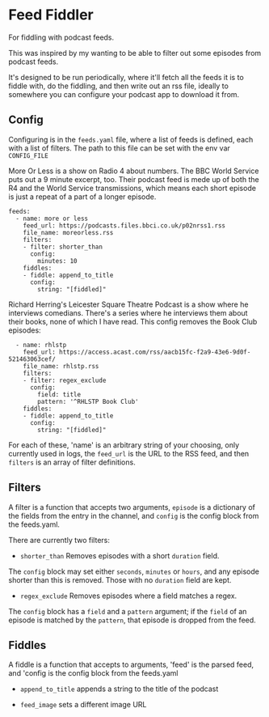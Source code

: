 # Feed Fiddler

For fiddling with podcast feeds.

This was inspired by my wanting to be able to filter out some episodes from podcast feeds.

It's designed to be run periodically, where it'll fetch all the feeds it is to fiddle with, do the fiddling, and then write out an rss file, ideally to somewhere you can configure your podcast app to download it from.

## Config

Configuring is in the `feeds.yaml` file, where a list of feeds is defined, each with a list of filters. The path to this file can be set with the env var `CONFIG_FILE`

More Or Less is a show on Radio 4 about numbers. The BBC World Service puts out a 9 minute excerpt, too. Their podcast feed is mede up of both the R4 and the World Service transmissions, which means each short episode is just a repeat of a part of a longer episode.


```
feeds:
  - name: more or less
    feed_url: https://podcasts.files.bbci.co.uk/p02nrss1.rss
    file_name: moreorless.rss
    filters:
    - filter: shorter_than
      config:
        minutes: 10
    fiddles:
    - fiddle: append_to_title
      config:
        string: "[fiddled]"
```


Richard Herring's Leicester Square Theatre Podcast is a show where he interviews comedians. There's a series where he interviews them about their books, none of which I have read. This config removes the Book Club episodes:

```
  - name: rhlstp
    feed_url: https://access.acast.com/rss/aacb15fc-f2a9-43e6-9d0f-521463063cef/
    file_name: rhlstp.rss
    filters:
    - filter: regex_exclude
      config:
        field: title
        pattern: '^RHLSTP Book Club'
    fiddles:
    - fiddle: append_to_title
      config:
        string: "[fiddled]"
```

For each of these, 'name' is an arbitrary string of your choosing, only currently used in logs, the `feed_url` is the URL to the RSS feed, and then `filters` is an array of filter definitions.

## Filters

A filter is a function that accepts two arguments, `episode` is a dictionary of the fields from the entry in the channel, and `config` is the config block from the feeds.yaml.

There are currently two filters:

* `shorter_than` Removes episodes with a short `duration` field.

 The `config` block may set either `seconds`, `minutes` or `hours`, and any episode shorter than this is removed. Those with no `duration` field are kept.

* `regex_exclude` Removes episodes where a field matches a regex.

The `config` block has a `field` and a `pattern` argument; if the `field` of an episode is matched by the `pattern`, that episode is dropped from the feed.

## Fiddles

A fiddle is a function that accepts to arguments, 'feed' is the parsed feed, and 'config is the config block from the feeds.yaml

* `append_to_title` appends a string to the title of the podcast

* `feed_image` sets a different image URL
